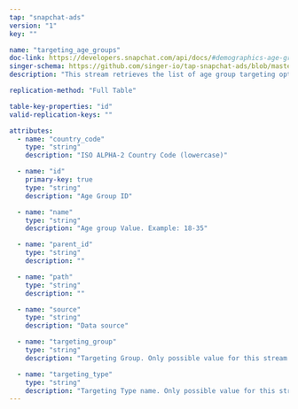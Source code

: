 ```yaml
---
tap: "snapchat-ads"
version: "1"
key: ""

name: "targeting_age_groups"
doc-link: https://developers.snapchat.com/api/docs/#demographics-age-groups
singer-schema: https://github.com/singer-io/tap-snapchat-ads/blob/master/tap_snapchat_ads/schemas/shared/targeting.json
description: "This stream retrieves the list of age group targeting options."

replication-method: "Full Table"

table-key-properties: "id"
valid-replication-keys: ""

attributes:
  - name: "country_code"
    type: "string"
    description: "ISO ALPHA-2 Country Code (lowercase)"

  - name: "id"
    primary-key: true
    type: "string"
    description: "Age Group ID"

  - name: "name"
    type: "string"
    description: "Age group Value. Example: 18-35"

  - name: "parent_id"
    type: "string"
    description: ""

  - name: "path"
    type: "string"
    description: ""

  - name: "source"
    type: "string"
    description: "Data source"

  - name: "targeting_group"
    type: "string"
    description: "Targeting Group. Only possible value for this stream: `demographics`"

  - name: "targeting_type"
    type: "string"
    description: "Targeting Type name. Only possible value for this stream: `age_group`"
---
```


